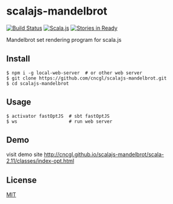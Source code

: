 # scalajs-mandelbrot

[![Build Status](https://travis-ci.org/cncgl/scalajs-mandelbrot.svg?branch=master)](https://travis-ci.org/cncgl/scalajs-mandelbrot)
[![Scala.js](https://www.scala-js.org/assets/badges/scalajs-0.6.8.svg)](https://www.scala-js.org)
[![Stories in Ready](https://badge.waffle.io/cncgl/scalajs-mandelbrot.svg?label=ready&title=Ready)](http://waffle.io/cncgl/scalajs-mandelbrot)

Mandelbrot set rendering program for scala.js

## Install
```
$ npm i -g local-web-server  # or other web server
$ git clone https://github.com/cncgl/scalajs-mandelbrot.git
$ cd scalajs-mandelbrot
```

## Usage
```
$ activator fastOptJS  # sbt fastOptJS
$ ws                   # run web server
```

## Demo
visit demo site http://cncgl.github.io/scalajs-mandelbrot/scala-2.11/classes/index-opt.html

## License
[MIT](LICENSE)

